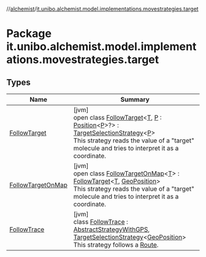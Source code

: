 //[alchemist](../../index.md)/[it.unibo.alchemist.model.implementations.movestrategies.target](index.md)

# Package it.unibo.alchemist.model.implementations.movestrategies.target

## Types

| Name | Summary |
|---|---|
| [FollowTarget](-follow-target/index.md) | [jvm]<br>open class [FollowTarget](-follow-target/index.md)<[T](-follow-target/index.md), [P](-follow-target/index.md) : [Position](../it.unibo.alchemist.model.interfaces/-position/index.md)<[P](../it.unibo.alchemist.model.implementations.movestrategies.speed/-interact-with-others/index.md)>?> : [TargetSelectionStrategy](../it.unibo.alchemist.model.interfaces.movestrategies/-target-selection-strategy/index.md)<[P](../it.unibo.alchemist.model.implementations.movestrategies.speed/-interact-with-others/index.md)> <br>This strategy reads the value of a "target" molecule and tries to interpret it as a coordinate. |
| [FollowTargetOnMap](-follow-target-on-map/index.md) | [jvm]<br>open class [FollowTargetOnMap](-follow-target-on-map/index.md)<[T](-follow-target-on-map/index.md)> : [FollowTarget](-follow-target/index.md)<[T](../it.unibo.alchemist.model.implementations.movestrategies.speed/-straight-line-trace-dependant-speed/index.md), [GeoPosition](../it.unibo.alchemist.model.interfaces/-geo-position/index.md)> <br>This strategy reads the value of a "target" molecule and tries to interpret it as a coordinate. |
| [FollowTrace](-follow-trace/index.md) | [jvm]<br>class [FollowTrace](-follow-trace/index.md) : [AbstractStrategyWithGPS](../it.unibo.alchemist.model.implementations.movestrategies/-abstract-strategy-with-g-p-s/index.md), [TargetSelectionStrategy](../it.unibo.alchemist.model.interfaces.movestrategies/-target-selection-strategy/index.md)<[GeoPosition](../it.unibo.alchemist.model.interfaces/-geo-position/index.md)> <br>This strategy follows a [Route](../it.unibo.alchemist.model.interfaces/-route/index.md). |
